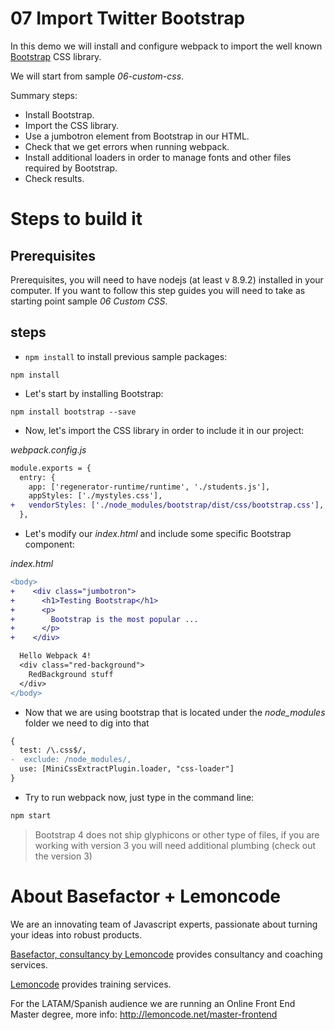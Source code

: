 # 07 Import Twitter Bootstrap

In this demo we will install and configure webpack to import the well known
[Bootstrap](https://getbootstrap.com/) CSS library.

We will start from sample _06-custom-css_.

Summary steps:

- Install Bootstrap.
- Import the CSS library.
- Use a jumbotron element from Bootstrap in our HTML.
- Check that we get errors when running webpack.
- Install additional loaders in order to manage fonts and other
  files required by Bootstrap.
- Check results.

# Steps to build it

## Prerequisites

Prerequisites, you will need to have nodejs (at least v 8.9.2) installed in your computer. If you want to follow this step guides you will need to take as starting point sample _06 Custom CSS_.

## steps

- `npm install` to install previous sample packages:

```
npm install
```

- Let's start by installing Bootstrap:

```
npm install bootstrap --save
```

- Now, let's import the CSS library in order to include it in our project:

_webpack.config.js_

```diff
module.exports = {
  entry: {
    app: ['regenerator-runtime/runtime', './students.js'],
    appStyles: ['./mystyles.css'],
+   vendorStyles: ['./node_modules/bootstrap/dist/css/bootstrap.css'],
  },
```

- Let's modify our _index.html_ and include some specific Bootstrap component:

_index.html_

```diff
<body>
+    <div class="jumbotron">
+      <h1>Testing Bootstrap</h1>
+      <p>
+        Bootstrap is the most popular ...
+      </p>
+    </div>

  Hello Webpack 4!
  <div class="red-background">
    RedBackground stuff
  </div>
</body>
```

- Now that we are using bootstrap that is located
  under the _node_modules_ folder we need to
  dig into that

```diff
{
  test: /\.css$/,
-  exclude: /node_modules/,
  use: [MiniCssExtractPlugin.loader, "css-loader"]
}
```

- Try to run webpack now, just type in the command line:

```bash
npm start
```

> Bootstrap 4 does not ship glyphicons or other type of files, if you are working
> with version 3 you will need additional plumbing (check out the version 3)

# About Basefactor + Lemoncode

We are an innovating team of Javascript experts, passionate about turning your ideas into robust products.

[Basefactor, consultancy by Lemoncode](http://www.basefactor.com) provides consultancy and coaching services.

[Lemoncode](http://lemoncode.net/services/en/#en-home) provides training services.

For the LATAM/Spanish audience we are running an Online Front End Master degree, more info: http://lemoncode.net/master-frontend
